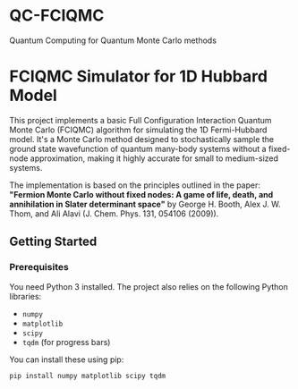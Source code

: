 # QC-FCIQMC
Quantum Computing for Quantum Monte Carlo methods

# FCIQMC Simulator for 1D Hubbard Model

This project implements a basic Full Configuration Interaction Quantum Monte Carlo (FCIQMC) algorithm for simulating the 1D Fermi-Hubbard model. It's a Monte Carlo method designed to stochastically sample the ground state wavefunction of quantum many-body systems without a fixed-node approximation, making it highly accurate for small to medium-sized systems.

The implementation is based on the principles outlined in the paper:
**"Fermion Monte Carlo without fixed nodes: A game of life, death, and annihilation in Slater determinant space"** by George H. Booth, Alex J. W. Thom, and Ali Alavi (J. Chem. Phys. 131, 054106 (2009)).


## Getting Started
### Prerequisites

You need Python 3 installed. The project also relies on the following Python libraries:

* `numpy`
* `matplotlib`
* `scipy`
* `tqdm` (for progress bars)

You can install these using pip:
```bash
pip install numpy matplotlib scipy tqdm
